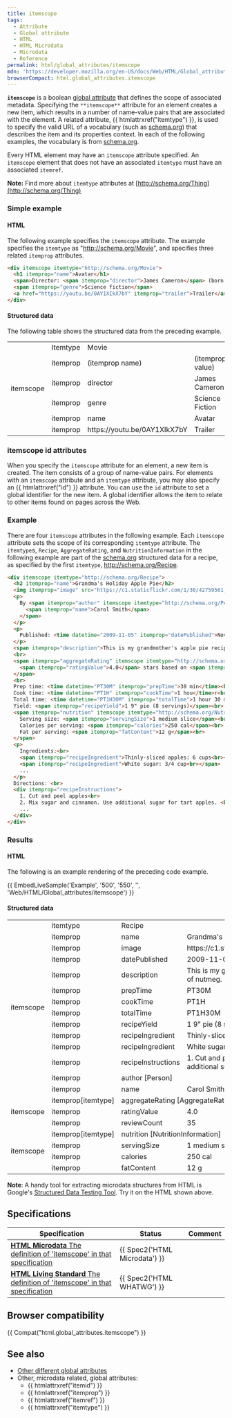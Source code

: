 ```yaml
---
title: itemscope
tags:
  - Attribute
  - Global attribute
  - HTML
  - HTML Microdata
  - Microdata
  - Reference
permalink: html/global_attributes/itemscope
mdn: 'https://developer.mozilla.org/en-US/docs/Web/HTML/Global_attributes/itemscope'
browserCompact: html.global_attributes.itemscope
---
```

**`itemscope`** is a boolean [global attribute](/html/global_attributes) that defines the scope of associated metadata. Specifying the `**itemscope**` attribute for an element creates a new item, which results in a number of name-value pairs that are associated with the element. A related attribute, {{ htmlattrxref("itemtype") }}, is used to specify the valid URL of a vocabulary (such as [schema.org](http://schema.org/)) that describes the item and its properties context. In each of the following examples, the vocabulary is from [schema.org](https://schema.org/).

Every HTML element may have an `itemscope` attribute specified. An `itemscope` element that does not have an associated `itemtype` must have an associated `itemref`.

**Note:** Find more about `itemtype` attributes at [http://schema.org/Thing](http://schema.org/Thing)

### Simple example

#### HTML

The following example specifies the `itemscope` attribute. The example specifies the `itemtype` as "http://schema.org/Movie", and specifies three related `itemprop` attributes.

```html
<div itemscope itemtype="http://schema.org/Movie">
  <h1 itemprop="name">Avatar</h1>
  <span>Director: <span itemprop="director">James Cameron</span> (born August 16, 1954)</span>
  <span itemprop="genre">Science fiction</span>
  <a href="https://youtu.be/0AY1XIkX7bY" itemprop="trailer">Trailer</a>
</div>

```

#### Structured data

The following table shows the structured data from the preceding example.

<table class="standard-table"><tbody><tr><td rowspan="6">itemscope</td><td>Itemtype</td><td colspan="2">Movie</td></tr><tr><td>itemprop</td><td>(itemprop name)</td><td>(itemprop value)</td></tr><tr><td>itemprop</td><td>director</td><td>James Cameron</td></tr><tr><td>itemprop</td><td>genre</td><td>Science Fiction</td></tr><tr><td>itemprop</td><td>name</td><td>Avatar</td></tr><tr><td>itemprop</td><td>https://youtu.be/0AY1XIkX7bY</td><td>Trailer</td></tr></tbody></table>

### itemscope id attributes

When you specify the `itemscope` attribute for an element, a new item is created. The item consists of a group of name-value pairs. For elements with an `itemscope` attribute and an `itemtype` attribute, you may also specify an {{ htmlattrxref("id") }} attribute. You can use the `id` attribute to set a global identifier for the new item. A global identifier allows the item to relate to other items found on pages across the Web.

### Example

There are four `itemscope` attributes in the following example. Each `itemscope` attribute sets the scope of its corresponding `itemtype` attribute. The `itemtype`s, `Recipe`, `AggregateRating`, and `NutritionInformation` in the following example are part of the [schema.org](www.schema.org) structured data for a recipe, as specified by the first `itemtype`, http://schema.org/Recipe.

```html
<div itemscope itemtype="http://schema.org/Recipe">
  <h2 itemprop="name">Grandma's Holiday Apple Pie</h2>
  <img itemprop="image" src="https://c1.staticflickr.com/1/30/42759561_8631e2f905_n.jpg" width="50" height="50" />
  <p>
    By <span itemprop="author" itemscope itemtype="http://schema.org/Person">
      <span itemprop="name">Carol Smith</span>
    </span>
  </p>
  <p>
    Published: <time datetime="2009-11-05" itemprop="datePublished">November 5, 2009</time>
  </p>
  <span itemprop="description">This is my grandmother's apple pie recipe. I like to add a dash of nutmeg.</span>
  <br>
  <span itemprop="aggregateRating" itemscope itemtype="http://schema.org/AggregateRating">
    <span itemprop="ratingValue">4.0</span> stars based on <span itemprop="reviewCount">35</span> reviews
  </span>
  <br>
  Prep time: <time datetime="PT30M" itemprop="prepTime">30 min</time><br>
  Cook time: <time datetime="PT1H" itemprop="cookTime">1 hou</time>r<br>
  Total time: <time datetime="PT1H30M" itemprop="totalTime">1 hour 30 min</time><br>
  Yield: <span itemprop="recipeYield">1 9" pie (8 servings)</span><br>
  <span itemprop="nutrition" itemscope itemtype="http://schema.org/NutritionInformation">
    Serving size: <span itemprop="servingSize">1 medium slice</span><br>
    Calories per serving: <span itemprop="calories">250 cal</span><br>
    Fat per serving: <span itemprop="fatContent">12 g</span><br>
  </span>
  <p>
    Ingredients:<br>
    <span itemprop="recipeIngredient">Thinly-sliced apples: 6 cups<br></span>
    <span itemprop="recipeIngredient">White sugar: 3/4 cup<br></span>
    ...
  </p>
  Directions: <br>
  <div itemprop="recipeInstructions">
    1. Cut and peel apples<br>
    2. Mix sugar and cinnamon. Use additional sugar for tart apples. <br>
    ...
  </div>
</div>
```

### Results

#### HTML

The following is an example rendering of the preceding code example.

{{ EmbedLiveSample('Example', '500', '550', '', 'Web/HTML/Global_attributes/itemscope') }}

#### Structured data

<table class="standard-table"><tbody><tr><td colspan="1" rowspan="14">itemscope</td><td>itemtype</td><td colspan="2" rowspan="1">Recipe</td></tr><tr><td>itemprop</td><td>name</td><td>Grandma's Holiday Apple Pie</td></tr><tr><td>itemprop</td><td>image</td><td>https://c1.staticflickr.com/1/30/42759561_8631e2f905_n.jpg</td></tr><tr><td>itemprop</td><td>datePublished</td><td>2009-11-05</td></tr><tr><td>itemprop</td><td>description</td><td>This is my grandmother's apple pie recipe. I like to add a dash of nutmeg.</td></tr><tr><td>itemprop</td><td>prepTime</td><td>PT30M</td></tr><tr><td>itemprop</td><td>cookTime</td><td>PT1H</td></tr><tr><td>itemprop</td><td>totalTime</td><td>PT1H30M</td></tr><tr><td>itemprop</td><td>recipeYield</td><td>1 9" pie (8 servings)</td></tr><tr><td>itemprop</td><td>recipeIngredient</td><td>Thinly-sliced apples: 6 cups</td></tr><tr><td>itemprop</td><td>recipeIngredient</td><td>White sugar: 3/4 cup</td></tr><tr><td>itemprop</td><td>recipeInstructions</td><td>1. Cut and peel apples 2. Mix sugar and cinnamon. Use additional sugar for tart apples .</td></tr><tr><td>itemprop</td><td colspan="2" rowspan="1">author [Person]</td></tr><tr><td>itemprop</td><td>name</td><td>Carol Smith</td></tr><tr><td colspan="1" rowspan="3">itemscope</td><td>itemprop[itemtype]</td><td colspan="2" rowspan="1">aggregateRating [AggregateRating]</td></tr><tr><td>itemprop</td><td>ratingValue</td><td>4.0</td></tr><tr><td>itemprop</td><td>reviewCount</td><td>35</td></tr><tr><td colspan="1" rowspan="4">itemscope</td><td>itemprop[itemtype]</td><td colspan="2" rowspan="1">nutrition [NutritionInformation]</td></tr><tr><td>itemprop</td><td>servingSize</td><td>1 medium slice</td></tr><tr><td>itemprop</td><td>calories</td><td>250 cal</td></tr><tr><td>itemprop</td><td>fatContent</td><td>12 g</td></tr></tbody></table>

**Note**: A handy tool for extracting microdata structures from HTML is Google's [Structured Data Testing Tool](https://developers.google.com/structured-data/testing-tool/). Try it on the HTML shown above.

## Specifications

| Specification | Status | Comment |
| --- | --- | --- |
| [**HTML Microdata** The definition of 'itemscope' in that specification](https://w3c.github.io/microdata/#dfn-itemscope) | {{ Spec2('HTML Microdata') }} |  |
| [**HTML Living Standard** The definition of 'itemscope' in that specification](https://html.spec.whatwg.org/multipage/microdata.html#attr-itemscope) | {{ Spec2('HTML WHATWG') }} |  |

## Browser compatibility

{{ Compat("html.global_attributes.itemscope") }}

## See also

-   [Other different global attributes](/html/global_attributes)
-   Other, microdata related, global attributes:
    -   {{ htmlattrxref("itemid") }}
    -   {{ htmlattrxref("itemprop") }}
    -   {{ htmlattrxref("itemref") }}
    -   {{ htmlattrxref("itemtype") }}